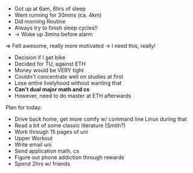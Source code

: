 - Got up at 6am, 6hrs of sleep
- Went running for 30mins (ca. 4km)
- Did morning Routine
- Always try to finish sleep cycles!!
- -> Woke up 3mins before alarm

=> Felt awesome, really more motivated
-> I need this, really! 

- Decision if I get bike
- Decided for TU, against ETH
- Money would be VERY tight
- Couldn't concentrate well on studies at first
- Lose entire livelyhood without wanting that
- **Can't dual major math and cs**
- However, need to do master at ETH afterwards

Plan for today:
- Drive back home, get more comfy w/ command line Linux during that
- Read a bit of some classic literature (Smith?)
- Work through 15 pages of uni
- Upper Workout
- Write email uni
- Send application math, cs
- Figure out phone addiction through rewards
- Spend 2hrs w/ friends

